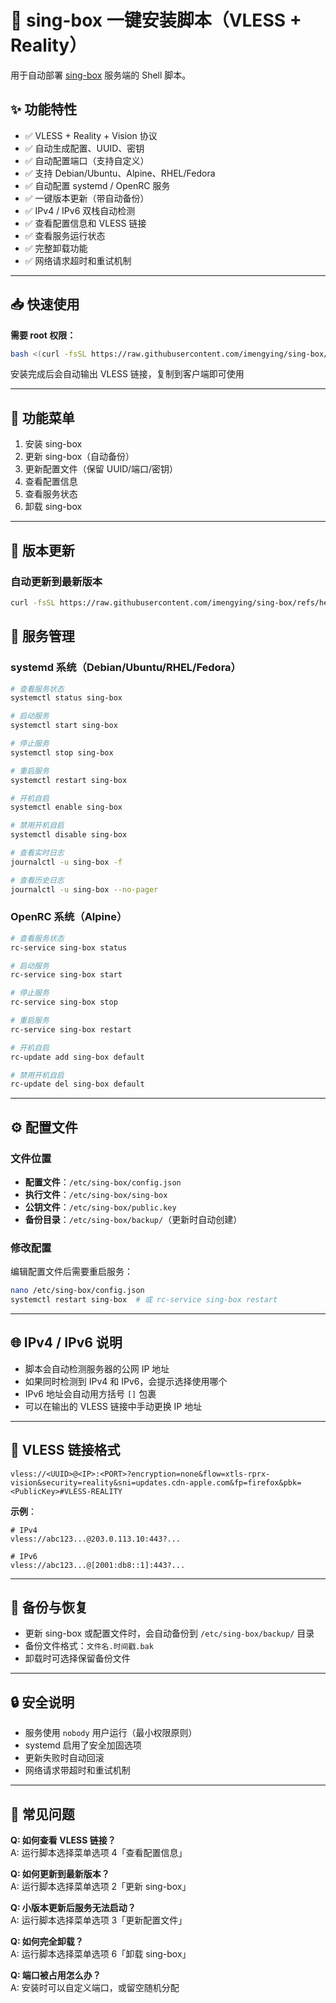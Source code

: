 # 🧊 sing-box 一键安装脚本（VLESS + Reality）

用于自动部署 [sing-box](https://github.com/SagerNet/sing-box) 服务端的 Shell 脚本。

## ✨ 功能特性

* ✅ VLESS + Reality + Vision 协议
* ✅ 自动生成配置、UUID、密钥
* ✅ 自动配置端口（支持自定义）
* ✅ 支持 Debian/Ubuntu、Alpine、RHEL/Fedora
* ✅ 自动配置 systemd / OpenRC 服务
* ✅ 一键版本更新（带自动备份）
* ✅ IPv4 / IPv6 双栈自动检测
* ✅ 查看配置信息和 VLESS 链接
* ✅ 查看服务运行状态
* ✅ 完整卸载功能
* ✅ 网络请求超时和重试机制

---

## 📥 快速使用

**需要 root 权限：**

```bash
bash <(curl -fsSL https://raw.githubusercontent.com/imengying/sing-box/refs/heads/main/sing-box.sh)
```

安装完成后会自动输出 VLESS 链接，复制到客户端即可使用

---

## 🔧 功能菜单

1. 安装 sing-box
2. 更新 sing-box（自动备份）
3. 更新配置文件（保留 UUID/端口/密钥）
4. 查看配置信息
5. 查看服务状态
6. 卸载 sing-box

---

## 🔄 版本更新

### 自动更新到最新版本

```bash
curl -fsSL https://raw.githubusercontent.com/imengying/sing-box/refs/heads/main/update.sh | bash
```

## 🧰 服务管理

### systemd 系统（Debian/Ubuntu/RHEL/Fedora）

```bash
# 查看服务状态
systemctl status sing-box

# 启动服务
systemctl start sing-box

# 停止服务
systemctl stop sing-box

# 重启服务
systemctl restart sing-box

# 开机自启
systemctl enable sing-box

# 禁用开机自启
systemctl disable sing-box

# 查看实时日志
journalctl -u sing-box -f

# 查看历史日志
journalctl -u sing-box --no-pager
```

### OpenRC 系统（Alpine）

```bash
# 查看服务状态
rc-service sing-box status

# 启动服务
rc-service sing-box start

# 停止服务
rc-service sing-box stop

# 重启服务
rc-service sing-box restart

# 开机自启
rc-update add sing-box default

# 禁用开机自启
rc-update del sing-box default
```

---

## ⚙️ 配置文件

### 文件位置

* **配置文件**：`/etc/sing-box/config.json`
* **执行文件**：`/etc/sing-box/sing-box`
* **公钥文件**：`/etc/sing-box/public.key`
* **备份目录**：`/etc/sing-box/backup/`（更新时自动创建）

### 修改配置

编辑配置文件后需要重启服务：

```bash
nano /etc/sing-box/config.json
systemctl restart sing-box  # 或 rc-service sing-box restart
```

---

## 🌐 IPv4 / IPv6 说明

* 脚本会自动检测服务器的公网 IP 地址
* 如果同时检测到 IPv4 和 IPv6，会提示选择使用哪个
* IPv6 地址会自动用方括号 `[]` 包裹
* 可以在输出的 VLESS 链接中手动更换 IP 地址

---

## 🔐 VLESS 链接格式

```
vless://<UUID>@<IP>:<PORT>?encryption=none&flow=xtls-rprx-vision&security=reality&sni=updates.cdn-apple.com&fp=firefox&pbk=<PublicKey>#VLESS-REALITY
```

**示例**：
```
# IPv4
vless://abc123...@203.0.113.10:443?...

# IPv6
vless://abc123...@[2001:db8::1]:443?...
```

---

## 💾 备份与恢复

* 更新 sing-box 或配置文件时，会自动备份到 `/etc/sing-box/backup/` 目录
* 备份文件格式：`文件名.时间戳.bak`
* 卸载时可选择保留备份文件

---

## 🔒 安全说明

* 服务使用 `nobody` 用户运行（最小权限原则）
* systemd 启用了安全加固选项
* 更新失败时自动回滚
* 网络请求带超时和重试机制

---

## 📝 常见问题

**Q: 如何查看 VLESS 链接？**  
A: 运行脚本选择菜单选项 4「查看配置信息」

**Q: 如何更新到最新版本？**  
A: 运行脚本选择菜单选项 2「更新 sing-box」

**Q: 小版本更新后服务无法启动？**  
A: 运行脚本选择菜单选项 3「更新配置文件」

**Q: 如何完全卸载？**  
A: 运行脚本选择菜单选项 6「卸载 sing-box」

**Q: 端口被占用怎么办？**  
A: 安装时可以自定义端口，或留空随机分配
